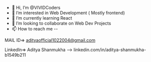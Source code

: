 - 👋 Hi, I’m @VIVIDCoders
- 👀 I’m interested in Web Development ( Mostly frontend)
- 🌱 I’m currently learning React 
- 💞️ I’m looking to collaborate on Web Dev Projects
- 📫 How to reach me -- 


MAIL ID=> adityaofficial1022004@gmail.com 

LinkedIn=> Aditya Shanmukha --> linkedin.com/in/aditya-shanmukha-b1549b211
                         

